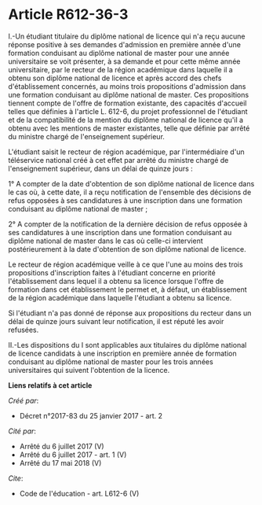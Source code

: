 # Article R612-36-3

I.-Un étudiant titulaire du diplôme national de licence qui n'a reçu aucune réponse positive à ses demandes d'admission en
première année d'une formation conduisant au diplôme national de master pour une année universitaire se voit présenter, à sa
demande et pour cette même année universitaire, par le recteur de la région académique dans laquelle il a obtenu son diplôme
national de licence et après accord des chefs d'établissement concernés, au moins trois propositions d'admission dans une
formation conduisant au diplôme national de master. Ces propositions tiennent compte de l'offre de formation existante, des
capacités d'accueil telles que définies à l'article L. 612-6, du projet professionnel de l'étudiant et de la compatibilité de
la mention du diplôme national de licence qu'il a obtenu avec les mentions de master existantes, telle que définie par arrêté
du ministre chargé de l'enseignement supérieur. 

L'étudiant saisit le recteur de région académique, par l'intermédiaire d'un téléservice national créé à cet effet par arrêté
du ministre chargé de l'enseignement supérieur, dans un délai de quinze jours : 

1° A compter de la date d'obtention de son diplôme national de licence dans le cas où, à cette date, il a reçu notification
de l'ensemble des décisions de refus opposées à ses candidatures à une inscription dans une formation conduisant au diplôme
national de master ; 

2° A compter de la notification de la dernière décision de refus opposée à ses candidatures à une inscription dans une
formation conduisant au diplôme national de master dans le cas où celle-ci intervient postérieurement à la date d'obtention
de son diplôme national de licence. 

Le recteur de région académique veille à ce que l'une au moins des trois propositions d'inscription faites à l'étudiant
concerne en priorité l'établissement dans lequel il a obtenu sa licence lorsque l'offre de formation dans cet établissement
le permet et, à défaut, un établissement de la région académique dans laquelle l'étudiant a obtenu sa licence. 

Si l'étudiant n'a pas donné de réponse aux propositions du recteur dans un délai de quinze jours suivant leur notification,
il est réputé les avoir refusées. 

II.-Les dispositions du I sont applicables aux titulaires du diplôme national de licence candidats à une inscription en
première année de formation conduisant au diplôme national de master pour les trois années universitaires qui suivent
l'obtention de la licence.

**Liens relatifs à cet article**

_Créé par_:

  - Décret n°2017-83 du 25 janvier 2017 - art. 2

_Cité par_:

  - Arrêté du 6 juillet 2017 (V)
  - Arrêté du 6 juillet 2017 - art. 1 (V)
  - Arrêté du 17 mai 2018 (V)

_Cite_:

  - Code de l'éducation - art. L612-6 (V)
